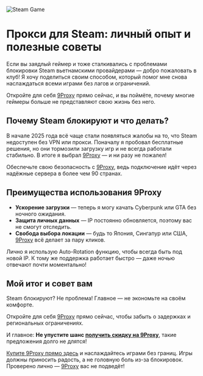 ![Steam Game](https://hoanghamobile.com/tin-tuc/wp-content/uploads/2024/09/dang-ky-steam-gamelade.jpg)
# Прокси для Steam: личный опыт и полезные советы

Если вы заядлый геймер и тоже сталкивались с проблемами блокировки Steam вьетнамскими провайдерами — добро пожаловать в клуб! Я хочу поделиться своим способом, который помог мне снова наслаждаться всеми играми без лагов и ограничений.

Откройте для себя [9Proxy](https://9proxy.com/?utm_source=Web2.0&utm_medium=Github&utm_id=grace02) прямо сейчас, и вы поймёте, почему многие геймеры больше не представляют свою жизнь без него.

## Почему Steam блокируют и что делать?

В начале 2025 года всё чаще стали появляться жалобы на то, что Steam недоступен без VPN или прокси. Поначалу я пробовал бесплатные решения, но они тормозили загрузку игр и не всегда работали стабильно. В итоге я выбрал [9Proxy](https://9proxy.com/?utm_source=Web2.0&utm_medium=Github&utm_id=grace02) — и ни разу не пожалел!

Обеспечьте свою безопасность с [9Proxy](https://9proxy.com/?utm_source=Web2.0&utm_medium=Github&utm_id=grace02), ведь подключение идёт через надёжные сервера в более чем 90 странах.

## Преимущества использования 9Proxy

- **Ускорение загрузки** — теперь я могу качать Cyberpunk или GTA без ночного ожидания.
- **Защита личных данных** — IP постоянно обновляется, поэтому вас не смогут отследить.
- **Свобода выбора локации** — будь то Япония, Сингапур или США, [9Proxy](https://9proxy.com/?utm_source=Web2.0&utm_medium=Github&utm_id=grace02) всё делает за пару кликов.

Лично я использую Auto-Rotation функцию, чтобы всегда быть под новой IP. К тому же поддержка работает быстро — даже ночью отвечают почти моментально!

## Мой итог и совет вам

Steam блокируют? Не проблема! Главное — не экономьте на своём комфорте.

Откройте для себя [9Proxy](https://9proxy.com/?utm_source=Web2.0&utm_medium=Github&utm_id=grace02) прямо сейчас, чтобы забыть о задержках и региональных ограничениях. 

И главное: **Не упустите шанс [получить скидку на 9Proxy](https://9proxy.com/pricing?utm_source=Web2.0&utm_medium=Github&utm_id=grace02)**, такие предложения долго не длятся!

[Купите 9Proxy прямо здесь](https://9proxy.com/pricing?utm_source=Web2.0&utm_medium=Github&utm_id=grace02) и наслаждайтесь играми без границ. Игры должны приносить радость, а не головную боль из-за блокировок. Проверено лично — [9Proxy](https://9proxy.com/?utm_source=Web2.0&utm_medium=Github&utm_id=grace02) вас не подведёт!
